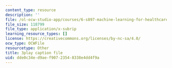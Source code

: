 ```yaml
---
content_type: resource
description: ''
file: /ol-ocw-studio-app/courses/6-s897-machine-learning-for-healthcare-spring-2019/dde0c34ed9aef90723548338e4dd4f9a_vof7x8r_ZUA.srt
file_size: 118799
file_type: application/x-subrip
learning_resource_types: []
license: https://creativecommons.org/licenses/by-nc-sa/4.0/
ocw_type: OCWFile
resourcetype: Other
title: 3play caption file
uid: dde0c34e-d9ae-f907-2354-8338e4dd4f9a
---
```


